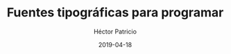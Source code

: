 ---
title: "Fuentes tipográficas para programar"
date: 2019-04-18
author: Héctor Patricio
tags:
categories: 
comments: true
excerpt: "Escribe aquí un buen resumen de tu artículo"
header:
  overlay_image: #image
---